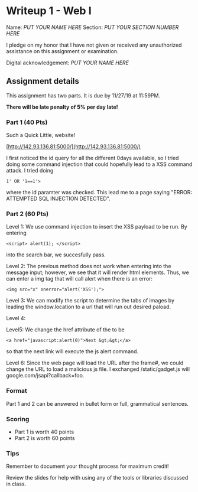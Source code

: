 # Writeup 1 - Web I

Name: *PUT YOUR NAME HERE*
Section: *PUT YOUR SECTION NUMBER HERE*

I pledge on my honor that I have not given or received any unauthorized assistance on this assignment or examination.

Digital acknowledgement: *PUT YOUR NAME HERE*


## Assignment details
This assignment has two parts. It is due by 11/27/19 at 11:59PM.

**There will be late penalty of 5% per day late!**

### Part 1 (40 Pts)

Such a Quick Little, website!

[http://142.93.136.81:5000/](http://142.93.136.81:5000/)

I first noticed the id query for all the different 0days available, so I tried doing some command injection that could hopefully lead to a XSS command attack. I tried doing

```
1' OR '1==1'>
```
where the id paramter was checked. This lead me to a page saying "ERROR: ATTEMPTED SQL INJECTION DETECTED".

### Part 2 (60 Pts)

Level 1: We use command injection to insert the XSS payload to be run. By entering 

```
<script> alert(1); </script>
```

into the search bar, we succesfully pass.

Level 2: The previous method does not work when entering into the message input; however, we see that it will render html elements. Thus, we can enter a img tag that will call alert when there is an error:

```
<img src="x" onerror="alert('XSS');">
```

Level 3: We can modify the script to determine the tabs of images by leading the window.location to a url that will run out desired paload.

Level 4:

Level5: We change the href attribute of the <a> to be 
 
```
<a href="javascript:alert(0)">Next &gt;&gt;</a>
```

so that the next link will execute the js alert command.

Level 6: Since the web page will load the URL after the frame#, we could change the URL to load a malicious js file. I exchanged /static/gadget.js will google.com/jsapi?callback=foo. 

### Format

Part 1 and 2 can be answered in bullet form or full, grammatical sentences.

### Scoring

* Part 1 is worth 40 points
* Part 2 is worth 60 points

### Tips

Remember to document your thought process for maximum credit!

Review the slides for help with using any of the tools or libraries discussed in
class.

